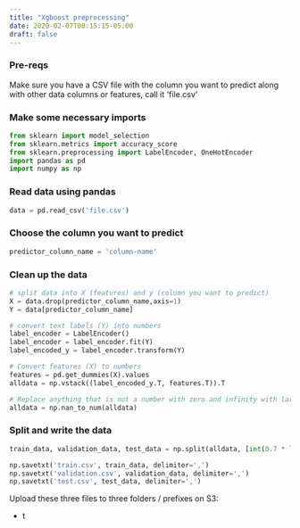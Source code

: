 ```yaml
---
title: "Xgboost preprocessing"
date: 2020-02-07T00:15:15-05:00
draft: false
---
```



### Pre-reqs
Make sure you have a CSV file with the column you want to predict along with other data columns or features, call it 'file.csv'

### Make some necessary imports

```python
from sklearn import model_selection
from sklearn.metrics import accuracy_score
from sklearn.preprocessing import LabelEncoder, OneHotEncoder
import pandas as pd
import numpy as np
```

### Read data using pandas
```python
data = pd.read_csv('file.csv')
```

### Choose the column you want to predict

```python
predictor_column_name = 'column-name'
```

### Clean up the data

```python
# split data into X (features) and y (column you want to predict)
X = data.drop(predictor_column_name,axis=1)
Y = data[predictor_column_name]

# convert text labels (Y) into numbers
label_encoder = LabelEncoder()
label_encoder = label_encoder.fit(Y)
label_encoded_y = label_encoder.transform(Y)

# Convert features (X) to numbers
features = pd.get_dummies(X).values
alldata = np.vstack((label_encoded_y.T, features.T)).T

# Replace anything that is not a number with zero and infinity with large finite numbers
alldata = np.nan_to_num(alldata)
```

### Split and write the data

```python
train_data, validation_data, test_data = np.split(alldata, [int(0.7 * len(alldata)), int(0.9 * len(alldata))])

np.savetxt('train.csv', train_data, delimiter=',')
np.savetxt('validation.csv', validation_data, delimiter=',')
np.savetxt('test.csv', test_data, delimiter=',')
```

Upload these three files to three folders / prefixes on S3:

- t